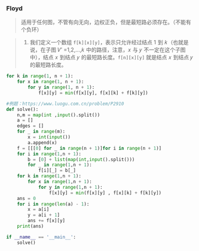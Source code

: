 ### Floyd

> 适用于任何图，不管有向无向，边权正负，但是最短路必须存在。（不能有个负环）

> 1. 我们定义一个数组 `f[k][x][y]`，表示只允许经过结点 1![1](data:image/gif;base64,R0lGODlhAQABAIAAAAAAAP///yH5BAEAAAAALAAAAAABAAEAAAIBRAA7) 到 𝑘![k](data:image/gif;base64,R0lGODlhAQABAIAAAAAAAP///yH5BAEAAAAALAAAAAABAAEAAAIBRAA7)（也就是说，在子图 𝑉′ =1,2,…,𝑘![V'={1, 2, \ldots, k}](data:image/gif;base64,R0lGODlhAQABAIAAAAAAAP///yH5BAEAAAAALAAAAAABAAEAAAIBRAA7) 中的路径，注意，𝑥![x](data:image/gif;base64,R0lGODlhAQABAIAAAAAAAP///yH5BAEAAAAALAAAAAABAAEAAAIBRAA7) 与 𝑦![y](data:image/gif;base64,R0lGODlhAQABAIAAAAAAAP///yH5BAEAAAAALAAAAAABAAEAAAIBRAA7) 不一定在这个子图中），结点 𝑥![x](data:image/gif;base64,R0lGODlhAQABAIAAAAAAAP///yH5BAEAAAAALAAAAAABAAEAAAIBRAA7) 到结点 𝑦![y](data:image/gif;base64,R0lGODlhAQABAIAAAAAAAP///yH5BAEAAAAALAAAAAABAAEAAAIBRAA7) 的最短路长度。`f[n][x][y]` 就是结点 𝑥![x](data:image/gif;base64,R0lGODlhAQABAIAAAAAAAP///yH5BAEAAAAALAAAAAABAAEAAAIBRAA7) 到结点 𝑦![y](data:image/gif;base64,R0lGODlhAQABAIAAAAAAAP///yH5BAEAAAAALAAAAAABAAEAAAIBRAA7) 的最短路长度。

```python
for k in range(1, n + 1):
    for x in range(1, n + 1):
        for y in range(1, n + 1):
            f[x][y] = min(f[x][y], f[x][k] + f[k][y])
```

```python
#例题：https://www.luogu.com.cn/problem/P2910
def solve():
    n,m = map(int ,input().split())
    a = []
    edges = []
    for _ in range(m):
        x = int(input())
        a.append(x)
    f = [[[0] for _ in range(n + 1)]for i in range(n + 1)]
    for i in range(1,n + 1):
        b = [0] + list(map(int,input().split()))
        for _ in range(1,n + 1):
            f[i][_] = b[_]
    for k in range(1,n + 1):
        for x in range(1,n + 1):
            for y in range(1,n + 1):
                f[x][y] = min(f[x][y] , f[x][k] + f[k][y])
    ans = 0
    for i in range(len(a) - 1):
        x = a[i]
        y = a[i + 1]
        ans += f[x][y]
    print(ans)

if __name__ == '__main__':
    solve()
```

